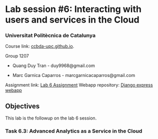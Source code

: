 # Lab session #6: Interacting with users and services in the Cloud

### Universitat Politècnica de Catalunya

Course link: [ccbda-upc.github.io](https://ccbda-upc.github.io/).

Group 1207

-   Quang Duy Tran - duy9968\@gmail.com

-   Marc Garnica Caparros - marcgarnicacaparros\@gmail.com

Assignment link: [Lab 6 Assignment](https://github.com/CCBDA-UPC/Assignments-2018/blob/master/Lab06.md)
Webapp repository: [Django express webapp](https://github.com/marcgarnica13/eb-django-express-singup-base)

## Objectives

This lab is the followup on the lab 6 session.

### Task 6.3: Advanced Analytics as a Service in the Cloud
